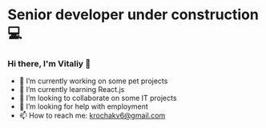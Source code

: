 # Senior developer under construction 💻

### Hi there, I'm Vitaliy 👋

- 🔭 I’m currently working on some pet projects
- 🌱 I’m currently learning React.js
- 👯 I’m looking to collaborate on some IT projects
- 🤔 I’m looking for help with employment
- 📫 How to reach me: krochakv6@gmail.com
